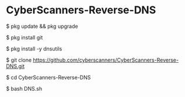 # CyberScanners-Reverse-DNS

$ pkg update && pkg upgrade

$ pkg install git

$ pkg install -y dnsutils

$ git clone https://github.com/cyberscanners/CyberScanners-Reverse-DNS.git

$ cd CyberScanners-Reverse-DNS

$ bash DNS.sh
